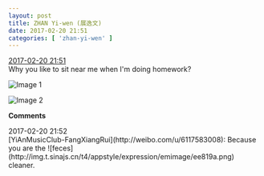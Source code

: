 ```yaml
---
layout: post
title: ZHAN Yi-wen (展逸文)
date: 2017-02-20 21:51
categories: [ 'zhan-yi-wen' ]
---
```


<div class="weibo-info">
  <a href="http://weibo.com/6108090526/Ews8YnjgF">2017-02-20 21:51</a>
</div>
Why you like to sit near me when I'm doing homework?

<!-- more -->

![Image 1](https://wx3.sinaimg.cn/mw690/006FmVn8ly1fcx9wo7v3hj30qo0zk0zf.jpg)

![Image 2](https://wx2.sinaimg.cn/mw690/006FmVn8ly1fcx9wmd2ruj30qo0zk0zb.jpg)

**Comments**

<div class="weibo-info">2017-02-20 21:52</div>
[YiAnMusicClub-FangXiangRui](http://weibo.com/u/6117583008): Because you are the ![feces](http://img.t.sinajs.cn/t4/appstyle/expression/emimage/ee819a.png) cleaner.
